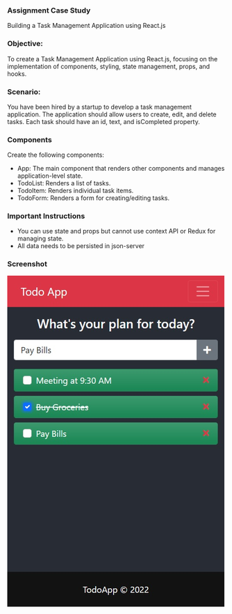 ### Assignment Case Study
Building a Task Management Application using React.js

### Objective:
To create a Task Management Application using React.js, focusing on the implementation of components, styling, state management, props, and hooks.

### Scenario:
You have been hired by a startup to develop a task management application. The application should allow users to create, edit, and delete tasks. Each task should have an id, text, and isCompleted property.

### Components
Create the following components:
- App: The main component that renders other components and manages application-level state.
- TodoList: Renders a list of tasks.
- TodoItem: Renders individual task items.
- TodoForm: Renders a form for creating/editing tasks.

### Important Instructions
- You can use state and props but cannot use context API or Redux for managing state.
- All data needs to be persisted in json-server

### Screenshot

![TodoImage](./todo.jpg)

